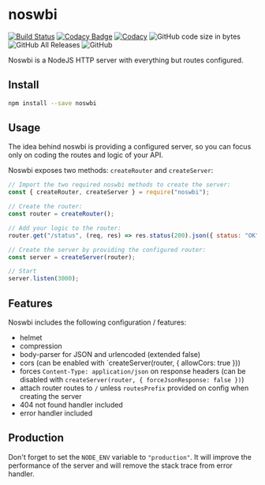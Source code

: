 # noswbi

[![Build Status](https://travis-ci.org/agm-dev/noswbi.svg?branch=master)](https://travis-ci.org/agm-dev/noswbi)
[![Codacy Badge](https://api.codacy.com/project/badge/Grade/1b29f2fe0b184df0a3be55f95bb45912)](https://www.codacy.com/manual/agm-dev/noswbi?utm_source=github.com&amp;utm_medium=referral&amp;utm_content=agm-dev/noswbi&amp;utm_campaign=Badge_Grade)
[![Codacy](https://api.codacy.com/project/badge/coverage/1b29f2fe0b184df0a3be55f95bb45912)](https://www.codacy.com/app/codacy/node-codacy-coverage)
![GitHub code size in bytes](https://img.shields.io/github/languages/code-size/agm-dev/noswbi)
![GitHub All Releases](https://img.shields.io/github/downloads/agm-dev/noswbi/total)
![GitHub](https://img.shields.io/github/license/agm-dev/noswbi)

Noswbi is a NodeJS HTTP server with everything but routes configured.

## Install

```bash
npm install --save noswbi
```

## Usage

The idea behind noswbi is providing a configured server, so you can focus only on coding the routes and logic of your API.

Noswbi exposes two methods: `createRouter` and `createServer`:

```javascript
// Import the two required noswbi methods to create the server:
const { createRouter, createServer } = require("noswbi");

// Create the router:
const router = createRouter();

// Add your logic to the router:
router.get("/status", (req, res) => res.status(200).json({ status: "OK" }));

// Create the server by providing the configured router:
const server = createServer(router);

// Start
server.listen(3000);
```

## Features

Noswbi includes the following configuration / features:

- helmet
- compression
- body-parser for JSON and urlencoded (extended false)
-  cors (can be enabled with `createServer(router, { allowCors: true }))
- forces `Content-Type: application/json` on response headers (can be disabled with `createServer(router, { forceJsonResponse: false })`)
- attach router routes to `/` unless `routesPrefix` provided on config when creating the server
- 404 not found handler included
- error handler included

## Production

Don't forget to set the `NODE_ENV` variable to `"production"`. It will improve the performance of the server and will remove the stack trace from error handler.

